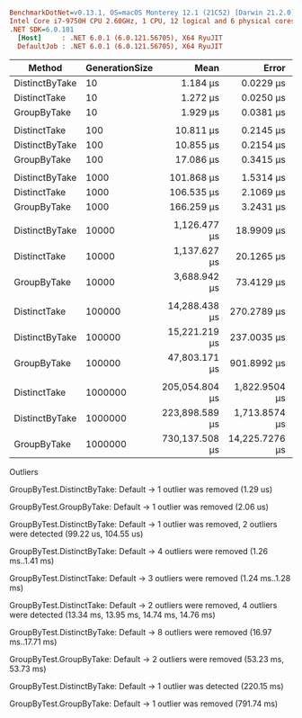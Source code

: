 ``` ini

BenchmarkDotNet=v0.13.1, OS=macOS Monterey 12.1 (21C52) [Darwin 21.2.0]
Intel Core i7-9750H CPU 2.60GHz, 1 CPU, 12 logical and 6 physical cores
.NET SDK=6.0.101
  [Host]     : .NET 6.0.1 (6.0.121.56705), X64 RyuJIT
  DefaultJob : .NET 6.0.1 (6.0.121.56705), X64 RyuJIT


```
|         Method | GenerationSize |           Mean |          Error |         StdDev |        StdErr |         Median |            Min |            Max |             Q1 |             Q3 |        Op/s | Ratio | RatioSD | Rank |      Gen 0 |     Gen 1 |    Gen 2 |     Allocated |
|--------------- |--------------- |---------------:|---------------:|---------------:|--------------:|---------------:|---------------:|---------------:|---------------:|---------------:|------------:|------:|--------:|-----:|-----------:|----------:|---------:|--------------:|
| DistinctByTake |             10 |       1.184 μs |      0.0229 μs |      0.0214 μs |     0.0055 μs |       1.182 μs |       1.141 μs |       1.230 μs |       1.173 μs |       1.194 μs | 844,568.470 |  0.61 |    0.02 |    1 |     0.1431 |         - |        - |         904 B |
|   DistinctTake |             10 |       1.272 μs |      0.0250 μs |      0.0390 μs |     0.0069 μs |       1.259 μs |       1.221 μs |       1.353 μs |       1.240 μs |       1.302 μs | 785,964.981 |  0.66 |    0.02 |    2 |     0.1431 |         - |        - |         904 B |
|    GroupByTake |             10 |       1.929 μs |      0.0381 μs |      0.0407 μs |     0.0096 μs |       1.919 μs |       1.875 μs |       2.022 μs |       1.904 μs |       1.956 μs | 518,411.993 |  1.00 |    0.00 |    3 |     0.2899 |         - |        - |       1,824 B |
|                |                |                |                |                |               |                |                |                |                |                |             |       |         |      |            |           |          |               |
|   DistinctTake |            100 |      10.811 μs |      0.2145 μs |      0.2296 μs |     0.0541 μs |      10.792 μs |      10.415 μs |      11.249 μs |      10.640 μs |      10.951 μs |  92,500.631 |  0.63 |    0.02 |    1 |     1.1902 |         - |        - |       7,520 B |
| DistinctByTake |            100 |      10.855 μs |      0.2154 μs |      0.3354 μs |     0.0593 μs |      10.885 μs |      10.283 μs |      11.601 μs |      10.602 μs |      11.028 μs |  92,121.692 |  0.64 |    0.03 |    1 |     1.1902 |         - |        - |       7,520 B |
|    GroupByTake |            100 |      17.086 μs |      0.3415 μs |      0.4441 μs |     0.0907 μs |      17.042 μs |      16.505 μs |      18.253 μs |      16.747 μs |      17.365 μs |  58,528.601 |  1.00 |    0.00 |    2 |     2.1362 |    0.0610 |        - |      13,448 B |
|                |                |                |                |                |               |                |                |                |                |                |             |       |         |      |            |           |          |               |
| DistinctByTake |           1000 |     101.868 μs |      1.5314 μs |      1.3576 μs |     0.3628 μs |     102.151 μs |      99.215 μs |     104.123 μs |     101.295 μs |     102.330 μs |   9,816.579 |  0.61 |    0.02 |    1 |    11.5967 |    0.6104 |        - |      73,296 B |
|   DistinctTake |           1000 |     106.535 μs |      2.1069 μs |      2.1636 μs |     0.5248 μs |     107.009 μs |     102.415 μs |     111.391 μs |     104.926 μs |     107.641 μs |   9,386.562 |  0.64 |    0.02 |    2 |    11.5967 |    0.6104 |        - |      73,296 B |
|    GroupByTake |           1000 |     166.259 μs |      3.2431 μs |      3.1851 μs |     0.7963 μs |     166.492 μs |     159.771 μs |     170.822 μs |     164.465 μs |     167.776 μs |   6,014.711 |  1.00 |    0.00 |    3 |    19.2871 |    4.1504 |        - |     121,440 B |
|                |                |                |                |                |               |                |                |                |                |                |             |       |         |      |            |           |          |               |
| DistinctByTake |          10000 |   1,126.477 μs |     18.9909 μs |     34.2446 μs |     5.3481 μs |   1,110.716 μs |   1,084.926 μs |   1,202.337 μs |   1,102.101 μs |   1,151.692 μs |     887.724 |  0.31 |    0.01 |    1 |    93.7500 |   58.5938 |  52.7344 |     673,429 B |
|   DistinctTake |          10000 |   1,137.627 μs |     20.1265 μs |     30.1244 μs |     5.4999 μs |   1,123.158 μs |   1,102.933 μs |   1,204.875 μs |   1,115.840 μs |   1,156.437 μs |     879.023 |  0.31 |    0.01 |    1 |    93.7500 |   56.6406 |  52.7344 |     673,460 B |
|    GroupByTake |          10000 |   3,688.942 μs |     73.4129 μs |    114.2950 μs |    20.2047 μs |   3,696.741 μs |   3,434.869 μs |   3,864.226 μs |   3,606.799 μs |   3,786.186 μs |     271.080 |  1.00 |    0.00 |    2 |   226.5625 |  128.9063 |  54.6875 |   1,405,196 B |
|                |                |                |                |                |               |                |                |                |                |                |             |       |         |      |            |           |          |               |
|   DistinctTake |         100000 |  14,288.438 μs |    270.2789 μs |    277.5565 μs |    67.3173 μs |  14,365.931 μs |  13,338.231 μs |  14,569.948 μs |  14,296.480 μs |  14,412.896 μs |      69.987 |  0.30 |    0.01 |    1 |   140.6250 |  109.3750 | 109.3750 |   6,038,081 B |
| DistinctByTake |         100000 |  15,221.219 μs |    237.0035 μs |    462.2571 μs |    67.4271 μs |  15,084.564 μs |  14,761.388 μs |  16,672.484 μs |  14,964.976 μs |  15,211.807 μs |      65.698 |  0.32 |    0.01 |    2 |   140.6250 |  109.3750 | 109.3750 |   6,038,081 B |
|    GroupByTake |         100000 |  47,803.171 μs |    901.8992 μs |    965.0221 μs |   227.4579 μs |  48,077.263 μs |  45,619.199 μs |  49,057.364 μs |  47,204.383 μs |  48,446.921 μs |      20.919 |  1.00 |    0.00 |    3 |  1500.0000 |  600.0000 | 100.0000 |  12,995,896 B |
|                |                |                |                |                |               |                |                |                |                |                |             |       |         |      |            |           |          |               |
|   DistinctTake |        1000000 | 205,054.804 μs |  1,822.9504 μs |  1,705.1889 μs |   440.2779 μs | 205,165.394 μs | 202,182.739 μs | 207,983.912 μs | 204,012.866 μs | 206,037.224 μs |       4.877 |  0.28 |    0.01 |    1 |          - |         - |        - |  53,889,195 B |
| DistinctByTake |        1000000 | 223,898.589 μs |  1,713.8574 μs |  1,603.1433 μs |   413.9298 μs | 223,712.208 μs | 220,147.633 μs | 226,609.389 μs | 223,233.048 μs | 224,683.063 μs |       4.466 |  0.31 |    0.01 |    2 |          - |         - |        - |  53,888,976 B |
|    GroupByTake |        1000000 | 730,137.508 μs | 14,225.7276 μs | 18,497.4642 μs | 3,775.7791 μs | 724,330.003 μs | 709,387.172 μs | 770,729.582 μs | 713,686.034 μs | 743,436.696 μs |       1.370 |  1.00 |    0.00 |    3 | 14000.0000 | 5000.0000 |        - | 121,556,320 B |

Outliers

GroupByTest.DistinctByTake: Default ->  1 outlier  was  removed (1.29 us)

GroupByTest.GroupByTake: Default    ->  1 outlier  was  removed (2.06 us)

GroupByTest.DistinctByTake: Default ->  1 outlier  was  removed, 2 outliers were detected (99.22 us, 104.55 us)

GroupByTest.DistinctByTake: Default ->  4 outliers were removed (1.26 ms..1.41 ms)

GroupByTest.DistinctTake: Default   ->  3 outliers were removed (1.24 ms..1.28 ms)

GroupByTest.DistinctTake: Default   ->  2 outliers were removed, 4 outliers were detected (13.34 ms, 13.95 ms, 14.74 ms, 14.76 ms)

GroupByTest.DistinctByTake: Default ->  8 outliers were removed (16.97 ms..17.71 ms)

GroupByTest.GroupByTake: Default    ->  2 outliers were removed (53.23 ms, 53.73 ms)

GroupByTest.DistinctByTake: Default ->  1 outlier  was  detected (220.15 ms)

GroupByTest.GroupByTake: Default    ->  1 outlier  was  removed (791.74 ms)
